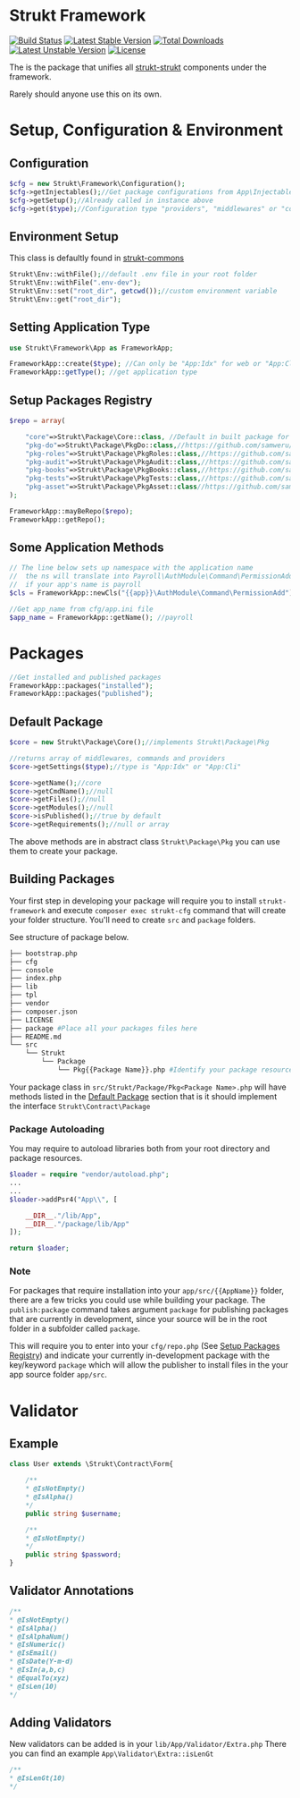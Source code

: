 Strukt Framework
================

[![Build Status](https://travis-ci.org/pitsolu/strukt-framework.svg?branch=master)](https://packagist.org/packages/strukt/framework)
[![Latest Stable Version](https://poser.pugx.org/strukt/framework/v/stable)](https://packagist.org/packages/strukt/framework)
[![Total Downloads](https://poser.pugx.org/strukt/framework/downloads)](https://packagist.org/packages/strukt/framework)
[![Latest Unstable Version](https://poser.pugx.org/strukt/framework/v/unstable)](https://packagist.org/packages/strukt/framework)
[![License](https://poser.pugx.org/strukt/framework/license)](https://packagist.org/packages/strukt/framework)

The is the package that unifies all [strukt-strukt](https://github.com/samweru/strukt-strukt)
components under the framework.

Rarely should anyone use this on its own.

# Setup, Configuration & Environment

## Configuration

```php
$cfg = new Strukt\Framework\Configuration();
$cfg->getInjectables();//Get package configurations from App\Injectables
$cfg->getSetup();//Already called in instance above
$cfg->get($type);//Configuration type "providers", "middlewares" or "commands"
```

## Environment Setup

This class is defaultly found in [strukt-commons](github.com/samweru/strukt-commons)

```php
Strukt\Env::withFile();//default .env file in your root folder
Strukt\Env::withFile(".env-dev");
Strukt\Env::set("root_dir", getcwd());//custom environment variable
Strukt\Env::get("root_dir");
```

## Setting Application Type

```php
use Strukt\Framework\App as FrameworkApp;

FrameworkApp::create($type); //Can only be "App:Idx" for web or "App:Cli" for command line
FrameworkApp::getType(); //get application type
```

## Setup Packages Registry 

```php
$repo = array(

	"core"=>Strukt\Package\Core::class, //Default in built package for default middlewares and providers
	"pkg-do"=>Strukt\Package\PkgDo::class,//https://github.com/samweru/pkg-do
	"pkg-roles"=>Strukt\Package\PkgRoles::class,//https://github.com/samweru/pkg-roles
	"pkg-audit"=>Strukt\Package\PkgAudit::class,//https://github.com/samweru/pkg-audit
	"pkg-books"=>Strukt\Package\PkgBooks::class,//https://github.com/samweru/pkg-books
	"pkg-tests"=>Strukt\Package\PkgTests::class,//https://github.com/samweru/pkg-tests
	"pkg-asset"=>Strukt\Package\PkgAsset::class//https://github.com/samweru/pkg-asset
);

FrameworkApp::mayBeRepo($repo);
FrameworkApp::getRepo();
```

## Some Application Methods

```php
// The line below sets up namespace with the application name
//	the ns will translate into Payroll\AuthModule\Command\PermissionAdd
//	if your app's name is payroll
$cls = FrameworkApp::newCls("{{app}}\AuthModule\Command\PermissionAdd");

//Get app_name from cfg/app.ini file
$app_name = FrameworkApp::getName(); //payroll
```

# Packages

```php
//Get installed and published packages
FrameworkApp::packages("installed"); 
FrameworkApp::packages("published"); 
```

## Default Package

```php
$core = new Strukt\Package\Core();//implements Strukt\Package\Pkg

//returns array of middlewares, commands and providers
$core->getSettings($type);//type is "App:Idx" or "App:Cli"

$core->getName();//core
$core->getCmdName();//null
$core->getFiles();//null
$core->getModules();//null
$core->isPublished();//true by default
$core->getRequirements();//null or array
```

The above methods are in abstract class `Strukt\Package\Pkg` you can use them to create your package.

## Building Packages

Your first step in developing your package will require you to install `strukt-framework`
and execute `composer exec strukt-cfg` command that will create your folder structure. You'll need to create `src` and `package` folders. 

See structure of package below.

```sh
├── bootstrap.php
├── cfg
├── console
├── index.php
├── lib
├── tpl
├── vendor
├── composer.json
├── LICENSE
├── package #Place all your packages files here
├── README.md
└── src
    └── Strukt
        └── Package
            └── Pkg{{Package Name}}.php #Identify your package resources here

```

Your package class in `src/Strukt/Package/Pkg<Package Name>.php` will have methods
listed in the [Default Package](#default-package) section that is it should implement the 
interface `Strukt\Contract\Package`

### Package Autoloading

You may require to autoload libraries both from your root directory and package resources.

```php
$loader = require "vendor/autoload.php";
...
...
$loader->addPsr4("App\\", [

	__DIR__."/lib/App",
	__DIR__."/package/lib/App"
]);

return $loader;
```

### Note

For packages that require installation into your `app/src/{{AppName}}` folder, there
are a few tricks you could use while building your package. The `publish:package` command
takes argument `package` for publishing packages that are currently in development,
since your source will be in the root folder in a subfolder called `package`. 

This will require you to enter into your `cfg/repo.php` (See [Setup Packages Registry](#setup-packages-registry)) and indicate your currently in-development package with the key/keyword `package` which will allow the publisher to install files in the your app source folder `app/src`.

# Validator

## Example

```php
class User extends \Strukt\Contract\Form{

	/**
	* @IsNotEmpty()
	* @IsAlpha()
	*/
	public string $username;

	/**
	* @IsNotEmpty()
	*/
	public string $password;
}
```

## Validator Annotations

```php
/**
* @IsNotEmpty()
* @IsAlpha()
* @IsAlphaNum()
* @IsNumeric()
* @IsEmail()
* @IsDate(Y-m-d)
* @IsIn(a,b,c)
* @EqualTo(xyz)
* @IsLen(10)
*/
```

## Adding Validators

New validators can be added is in your `lib/App/Validator/Extra.php`
There you can find an example `App\Validator\Extra::isLenGt`

```php
/**
* @IsLenGt(10)
*/
```